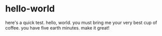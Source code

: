 # hello-world
here's a quick test. hello, world. you must bring me your very best cup of coffee. you have five earth minutes. make it great! 
